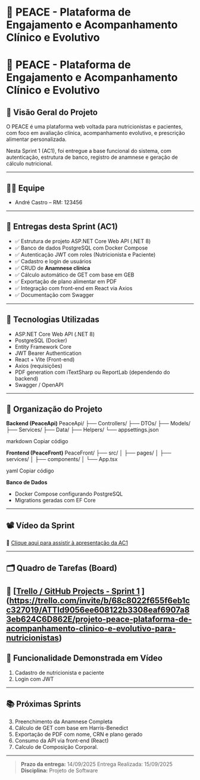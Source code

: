 # 🧠 PEACE - Plataforma de Engajamento e Acompanhamento Clínico e Evolutivo
# 🧠 PEACE - Plataforma de Engajamento e Acompanhamento Clínico e Evolutivo

## 🎯 Visão Geral do Projeto

O PEACE é uma plataforma web voltada para nutricionistas e pacientes, com foco em avaliação clínica, acompanhamento evolutivo, e prescrição alimentar personalizada.

Nesta Sprint 1 (AC1), foi entregue a base funcional do sistema, com autenticação, estrutura de banco, registro de anamnese e geração de cálculo nutricional.

---

## 🧑‍💻 Equipe

- André Castro – RM: 123456


---

## 📌 Entregas desta Sprint (AC1)

- ✅ Estrutura de projeto ASP.NET Core Web API (.NET 8)
- ✅ Banco de dados PostgreSQL com Docker Compose
- ✅ Autenticação JWT com roles (Nutricionista e Paciente)
- ✅ Cadastro e login de usuários
- ✅ CRUD de **Anamnese clínica**
- ✅ Cálculo automático de GET com base em GEB
- ✅ Exportação de plano alimentar em PDF
- ✅ Integração com front-end em React via Axios
- ✅ Documentação com Swagger

---

## 🚀 Tecnologias Utilizadas

- ASP.NET Core Web API (.NET 8)
- PostgreSQL (Docker)
- Entity Framework Core
- JWT Bearer Authentication
- React + Vite (Front-end)
- Axios (requisições)
- PDF generation com iTextSharp ou ReportLab (dependendo do backend)
- Swagger / OpenAPI

---

## 📁 Organização do Projeto

**Backend (PeaceApi)**
PeaceApi/
├── Controllers/
├── DTOs/
├── Models/
├── Services/
├── Data/
├── Helpers/
└── appsettings.json

markdown
Copiar código

**Frontend (PeaceFront)**
PeaceFront/
├── src/
│ ├── pages/
│ ├── services/
│ ├── components/
│ └── App.tsx

yaml
Copiar código

**Banco de Dados**
- Docker Compose configurando PostgreSQL
- Migrations geradas com EF Core

---

## 📽️ Vídeo da Sprint

🔗 [Clique aqui para assistir à apresentação da AC1](https://link-do-video.com)

---

## 🗂️ Quadro de Tarefas (Board)

🔗 [[Trello / GitHub Projects - Sprint 1](https://link-do-board.com)
](https://trello.com/invite/b/68c8022f655f6eb1cc327019/ATTId9056ee608122b3308eaf6907a83eb624C6D862E/projeto-peace-plataforma-de-acompanhamento-clinico-e-evolutivo-para-nutricionistas)
---

## 📌 Funcionalidade Demonstrada em Vídeo

1. Cadastro de nutricionista e paciente
2. Login com JWT


---

## 📚 Próximas Sprints

3. Preenchimento da Anamnese Completa
4. Cálculo de GET com base em Harris-Benedict
5. Exportação de PDF com nome, CRN e plano gerado
6. Consumo da API via front-end (React)
7.  Calculo de Composição Corporal.

---

> **Prazo da entrega:** 14/09/2025
> Entrega Realizada: 15/09/2025  
> **Disciplina:** Projeto de Software  
